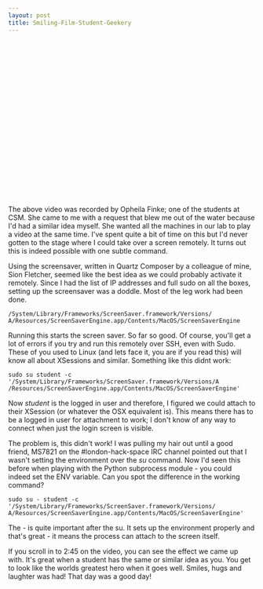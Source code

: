 ```yaml
---
layout: post
title: Smiling-Film-Student-Geekery
---
```


<object width="480" height="320"><param name="movie" value="http://www.youtube.com/v/mhAcRlNq9JU?version=3&amp;hl=en_US"></param><param name="allowFullScreen" value="true"></param><param name="allowscriptaccess" value="always"></param><embed src="http://www.youtube.com/v/mhAcRlNq9JU?version=3&amp;hl=en_US" type="application/x-shockwave-flash" width="480" height="320" allowscriptaccess="always" allowfullscreen="true"></embed></object>

The above video was recorded by Opheila Finke; one of the students at CSM. She came to me with a request that blew me out of the water because I'd had a similar idea myself. She wanted all the machines in our lab to play a video at the same time. I've spent quite a bit of time on this but I'd never gotten to the stage where I could take over a screen remotely. It turns out this is indeed possible with one subtle command.

Using the screensaver, written in Quartz Composer by a colleague of mine, Sion Fletcher, seemed like the best idea as we could probably activate it remotely. Since I had the list of IP addresses and full sudo on all the boxes, setting up the screensaver was a doddle. Most of the leg work had been done. 

    /System/Library/Frameworks/ScreenSaver.framework/Versions/
    A/Resources/ScreenSaverEngine.app/Contents/MacOS/ScreenSaverEngine 

Running this starts the screen saver. So far so good. Of course, you'll get a lot of errors if you try and run this remotely over SSH, even with Sudo. These of you used to Linux (and lets face it, you are if you read this) will know all about XSessions and similar. Something like this didnt work:

    sudo su student -c '/System/Library/Frameworks/ScreenSaver.framework/Versions/A
    /Resources/ScreenSaverEngine.app/Contents/MacOS/ScreenSaverEngine'


Now *student* is the logged in user and therefore, I figured we could attach to their XSession (or whatever the OSX equivalent is). This means there has to be a logged in user for attachment to work; I don't know of any way to connect when just the login screen is visible.

The problem is, this didn't work! I was pulling my hair out until a good friend, MS7821 on the #london-hack-space IRC channel pointed out that I wasn't setting the environment over the *su* command. Now I'd seen this before when playing with the Python subprocess module - you could indeed set the ENV variable. Can you spot the difference in the working command?

    sudo su - student -c '/System/Library/Frameworks/ScreenSaver.framework/Versions/
    A/Resources/ScreenSaverEngine.app/Contents/MacOS/ScreenSaverEngine'


The *-* is quite important after the su. It sets up the environment properly and that's great - it means the process can attach to the screen itself.

If you scroll in to 2:45 on the video, you can see the effect we came up with. It's great when a student has the same or similar idea as you. You get to look like the worlds greatest hero when it goes well. Smiles, hugs and laughter was had! That day was a good day!
